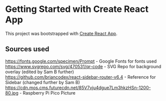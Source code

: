 # Getting Started with Create React App

This project was bootstrapped with [Create React App](https://github.com/facebook/create-react-app).

## Sources used

https://fonts.google.com/specimen/Prompt - Google Fonts for fonts used  
https://www.svgrepo.com/svg/470531/qr-code - SVG Repo for background overlay (edited by Sam B further)  
https://github.com/briancodex/react-sidebar-router-v6.4 - Reference for Sidebar (changed further by Sam B)     
https://cdn.mos.cms.futurecdn.net/85V7vju4dgue7Lm3hkzHSn-1200-80.jpg - Raspberry Pi Pico Picture
